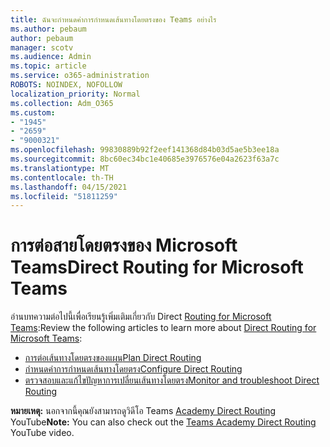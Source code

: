 ```yaml
---
title: ฉันจะกําหนดค่าการกําหนดเส้นทางโดยตรงของ Teams อย่างไร
ms.author: pebaum
author: pebaum
manager: scotv
ms.audience: Admin
ms.topic: article
ms.service: o365-administration
ROBOTS: NOINDEX, NOFOLLOW
localization_priority: Normal
ms.collection: Adm_O365
ms.custom:
- "1945"
- "2659"
- "9000321"
ms.openlocfilehash: 99830889b92f2eef141368d84b03d5ae5b3ee18a
ms.sourcegitcommit: 8bc60ec34bc1e40685e3976576e04a2623f63a7c
ms.translationtype: MT
ms.contentlocale: th-TH
ms.lasthandoff: 04/15/2021
ms.locfileid: "51811259"
---
```

# <a name="direct-routing-for-microsoft-teams"></a><span data-ttu-id="0a914-102">การต่อสายโดยตรงของ Microsoft Teams</span><span class="sxs-lookup"><span data-stu-id="0a914-102">Direct Routing for Microsoft Teams</span></span>

<span data-ttu-id="0a914-103">อ่านบทความต่อไปนี้เพื่อเรียนรู้เพิ่มเติมเกี่ยวกับ Direct [Routing for Microsoft Teams](https://docs.microsoft.com/MicrosoftTeams/direct-routing-landing-page):</span><span class="sxs-lookup"><span data-stu-id="0a914-103">Review the following articles to learn more about [Direct Routing for Microsoft Teams](https://docs.microsoft.com/MicrosoftTeams/direct-routing-landing-page):</span></span> 

- [<span data-ttu-id="0a914-104">การต่อเส้นทางโดยตรงของแผน</span><span class="sxs-lookup"><span data-stu-id="0a914-104">Plan Direct Routing</span></span>](https://docs.microsoft.com/MicrosoftTeams/direct-routing-plan)
- [<span data-ttu-id="0a914-105">กําหนดค่าการกําหนดเส้นทางโดยตรง</span><span class="sxs-lookup"><span data-stu-id="0a914-105">Configure Direct Routing</span></span>](https://docs.microsoft.com/MicrosoftTeams/direct-routing-configure) 
- [<span data-ttu-id="0a914-106">ตรวจสอบและแก้ไขปัญหาการเปลี่ยนเส้นทางโดยตรง</span><span class="sxs-lookup"><span data-stu-id="0a914-106">Monitor and troubleshoot Direct Routing</span></span>](https://docs.microsoft.com/MicrosoftTeams/direct-routing-monitor-and-troubleshoot)

<span data-ttu-id="0a914-107">**หมายเหตุ:** นอกจากนี้คุณยังสามารถดูวิดีโอ Teams [Academy Direct Routing](https://www.youtube.com/watch?v=1ASftX_Msb8&index=10&list=PLaSOUojkSiGnKuE30ckcjnDVkMNqDv0Vl) YouTube</span><span class="sxs-lookup"><span data-stu-id="0a914-107">**Note:** You can also check out the [Teams Academy Direct Routing](https://www.youtube.com/watch?v=1ASftX_Msb8&index=10&list=PLaSOUojkSiGnKuE30ckcjnDVkMNqDv0Vl) YouTube video.</span></span>